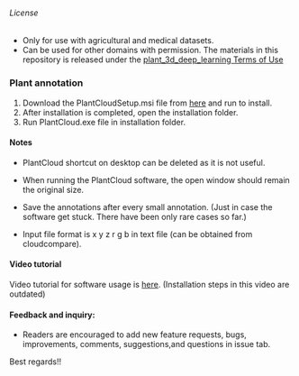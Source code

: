 ###### License
- Only for use with agricultural and medical datasets. 
- Can be used for other domains with permission.
The materials in this repository is released under the [plant_3d_deep_learning Terms of Use](https://github.com/UGA-BSAIL/plant_3d_deep_learning/blob/main/Terms_of_use.pdf)

### Plant annotation

1. Download the PlantCloudSetup.msi file from [here](https://github.com/UGA-BSAIL/plant_3d_deep_learning/tree/main/plant_annotation/PlantCloud/PlantCloudSetup/Release) and run to install.
2. After installation is completed, open the installation folder.
4. Run PlantCloud.exe file in installation folder.

#### Notes

- PlantCloud shortcut on desktop can be deleted as it is not useful.

- When running the PlantCloud software, the open window should remain the original size. 

- Save the annotations after every small annotation. (Just in case the software get stuck. There have been only rare cases so far.)

- Input file format is x y z r g b in text file (can be obtained from cloudcompare).

#### Video tutorial
Video tutorial for software usage is [here](https://drive.google.com/file/d/116YxrP5ivbU9LdcmWAJ-AWWuQpSlz21M/view?usp=sharing). (Installation steps in this video are outdated)

#### Feedback and inquiry:
- Readers are encouraged to add new feature requests, bugs, improvements, comments, suggestions,and questions in issue tab.

Best regards!!

